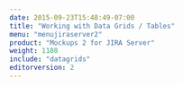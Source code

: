 ```yaml
---
date: 2015-09-23T15:48:49-07:00
title: "Working with Data Grids / Tables"
menu: "menujiraserver2"
product: "Mockups 2 for JIRA Server"
weight: 1180
include: "datagrids"
editorversion: 2
---
```

